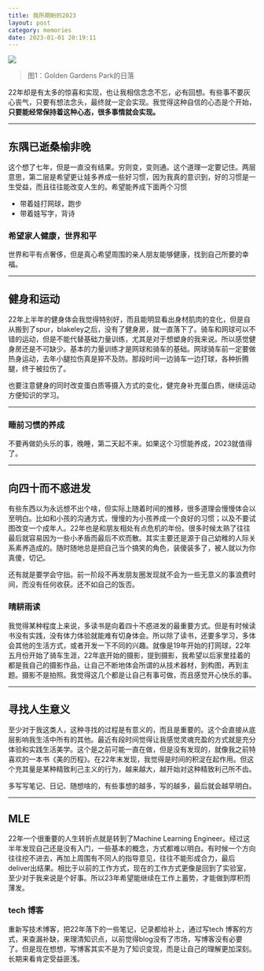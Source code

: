 ```yaml
---
title: 我所期盼的2023
layout: post
category: memories
date: 2023-01-01 20:19:11
---
```



![]({{site.cdnurl}}/assets/yinshui/images/posts/golden_park_sunset.jpg)  

>图1：Golden Gardens Park的日落

22年却是有太多的惊喜和实现，也让我相信念念不忘，必有回想。有些事不要灰心丧气，只要有想法念头，最终就一定会实现。我觉得这种自信的心态是个开始，**只要能经常保持着这种心态，很多事情就会实现。**

---

## 东隅已逝桑榆非晚

这个想了七年，但是一直没有结果。穷则变，变则通。这个道理一定要记住。两层意思，第二层是希望更让娃多养成一些好习惯，因为我真的意识到，好的习惯是一生受益，而且往往能改变人生的。希望能养成下面两个习惯

- 带着娃打网球，跑步
- 带着娃写字，背诗

### 希望家人健康，世界和平

世界和平有点奢侈，但是真心希望周围的亲人朋友能够健康，找到自己所要的幸福。

---

## 健身和运动

22年上半年的健身体会我觉得特别好，而且能明显看出身材肌肉的变化，但是自从搬到了spur，blakeley之后，没有了健身房，就一直落下了。骑车和网球可以不错的运动，但是不能代替基础力量训练，尤其是对于想塑身的我来说。所以感觉健身房还是不可缺少。基本的力量训练才是网球和骑车的基础。网球骑车前一定要做热身运动，去年小腿拉伤真是猝不及防。那段时间一边骑车一边打球，各种折腾腿，终于被拉伤了。

也要注意健身的同时改变蛋白质等摄入方式的变化，健完身补充蛋白质，继续运动方便知识的学习。

---

### 睡前习惯的养成

不要再做奶头乐的事，晚睡，第二天起不来。如果这个习惯能养成，2023就值得了。

---

## 向四十而不惑进发

有些东西以为永远想不出个啥，但实际上随着时间的推移，很多道理会慢慢体会以至明白。比如和小孩的沟通方式，慢慢的为小孩养成一个良好的习惯；以及不要试图改变一个成年人。22年也是和朋友相处有点危机的年份。很多时候太熟了往往最后就容易因为一些小矛盾而最后不欢而散。其实主要还是源于自己幼稚的人际关系素养造成的。随时随地总是把自己当个搞笑的角色，装傻装多了，被人就以为你真傻，切记。

还有就是要学会守拙。前一阶段不再发朋友圈发现就不会为一些无意义的事浪费时间，而没有任何收获。还不如自己的饭否。

### 晴耕雨读

我觉得某种程度上来说，多读书是向着四十不惑进发的最重要方式。但是有时候读书没有实践，没有体力体验就能难有切身体会。所以除了读书，还要多学习，多体会其他的生活方式，或者开发一下不同的兴趣。就像是19年开始的打网球，22年五月份开始了骑车生涯，22年底开始的摄影，提到摄影，我希望以后家里挂着的都是我自己的摄影作品，让自己不断地体会所谓的从技术器材，到构图，再到主题。摄影不是拍照。我觉得这几个都是让自己有事可做，而且感觉开心快乐的事。

---

## 寻找人生意义

至少对于我这类人，这种寻找的过程是有意义的，而且是重要的。这个会直接从底层影响我生活中所有的其他。最近有段时间觉得让我感觉灵魂充盈的方式就是充分体验和实践生活美学。这个是之前可能一直在做，但是没有发现的，就像我之前特喜欢的一本书《美的历程》。在22年末发现，我觉得是时间的积淀在起作用。但这个充其量是某种精致利己主义的行为，越来越大，越开始对这种精致利己所不齿。

多写写笔记、日记、随想啥的，有些事想的越多，写的越多，最后就会越早明白。

---

## MLE

22年一个很重要的人生转折点就是转到了Machine Learning Engineer。经过这半年发现自己还是没有入门，一些基本的概念，方式都难以明白。有时候一个方向往往挖不进去，再加上周围有不同人的指导意见，往往不能形成合力，最后deliver出结果。相比于以前的工作方式，现在的工作方式更像是回到了实验室，至少对于我来说是个好事。所以23年希望能继续在工作上蓄势，才能做到厚积而薄发。

### tech 博客

重新写技术博客，把22年落下的一些笔记，记录都给补上，通过写tech 博客的方式，来查漏补缺，来理清知识点，以前觉得blog没有了市场，写博客没有必要了。但是现在想想，写博客其实不是为了知识变现，而是让自己的理解更加深刻。长期来看肯定受益匪浅。
